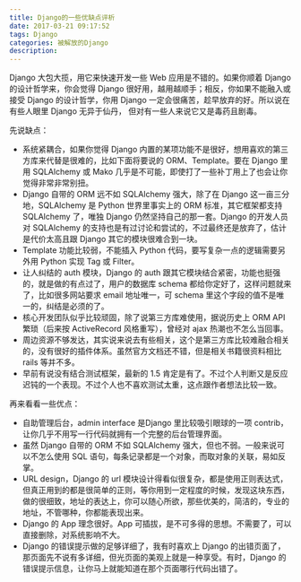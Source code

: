 ```yaml
---
title: Django的一些优缺点评析
date: 2017-03-21 09:17:52
tags: Django
categories: 被解放的Django
description:
---
```



Django 大包大揽，用它来快速开发一些 Web 应用是不错的。如果你顺着 Django 的设计哲学来，你会觉得 Django 很好用，越用越顺手；相反，你如果不能融入或接受 Django 的设计哲学，你用 Django 一定会很痛苦，趁早放弃的好。所以说在有些人眼里 Django 无异于仙丹， 但对有一些人来说它又是毒药且剧毒。

<!--more-->
先说缺点：

- 系统紧耦合，如果你觉得 Django 内置的某项功能不是很好，想用喜欢的第三方库来代替是很难的，比如下面将要说的 ORM、Template。要在 Django 里用 SQLAlchemy 或 Mako 几乎是不可能，即使打了一些补丁用上了也会让你觉得非常非常别扭。
- Django 自带的 ORM 远不如 SQLAlchemy 强大，除了在 Django 这一亩三分地，SQLAlchemy 是 Python 世界里事实上的 ORM 标准，其它框架都支持 SQLAlchemy 了，唯独 Django 仍然坚持自己的那一套。Django 的开发人员对 SQLAlchemy 的支持也是有过讨论和尝试的，不过最终还是放弃了，估计是代价太高且跟 Django 其它的模块很难合到一块。
- Template 功能比较弱，不能插入 Python 代码，要写复杂一点的逻辑需要另外用 Python 实现 Tag 或 Filter。
- 让人纠结的 auth 模块，Django 的 auth 跟其它模块结合紧密，功能也挺强的，就是做的有点过了，用户的数据库 schema 都给你定好了，这样问题就来了，比如很多网站要求 email 地址唯一，可 schema 里这个字段的值不是唯一的，纠结是必须的了。
- 核心开发团队似乎比较顽固，除了说第三方库难使用，据说历史上 ORM API 繁琐（后来按 ActiveRecord 风格重写），曾经对 ajax 热潮也不怎么当回事。
- 周边资源不够发达，其实说来说去有些相关，这个是第三方库比较难融合相关的，没有很好的插件体系。虽然官方文档还不错，但是相关书籍很资料相比 rails 等并不多。
- 早前有说没有结合测试框架，最新的 1.5 肯定是有了。不过个人判断又是反应迟钝的一个表现。不过个人也不喜欢测试太重，这点跟作者想法比较一致。

再来看看一些优点：

- 自助管理后台，admin interface 是Django 里比较吸引眼球的一项 contrib，让你几乎不用写一行代码就拥有一个完整的后台管理界面。
- 虽然 Django 自带的 ORM 不如 SQLAlchemy 强大，但也不弱。一般来说可以不怎么使用 SQL 语句，每条记录都是一个对象，而取对象的关联，易如反掌。
- URL design，Django 的 url 模块设计得看似很复杂，都是使用正则表达式，但真正用到的都是很简单的正则，等你用到一定程度的时候，发现这块东西，做的很细致，地址的表达上，你可以随心所欲，那些优美的，简洁的，专业的地址，不管哪种，你都能表现出来。
- Django 的 App 理念很好。App 可插拔，是不可多得的思想。不需要了，可以直接删除，对系统影响不大。
- Django 的错误提示做的足够详细了，我有时喜欢上 Django 的出错页面了，那页面先不说有多详细，但光页面的美观上就是一种享受。有时，Django 的错误提示信息，让你马上就能知道在那个页面哪行代码出错了。

<!--more-->